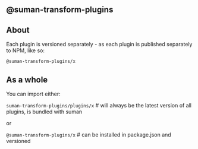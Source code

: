 
## @suman-transform-plugins



## About

Each plugin is versioned separately - as each plugin is published separately to NPM, like so:

`@suman-transform-plugins/x`


## As a whole

You can import either:

`suman-transform-plugins/plugins/x`    # will always be the latest version of all plugins, is bundled with suman

or

`@suman-transform-plugins/x`           # can be installed in package.json and versioned

